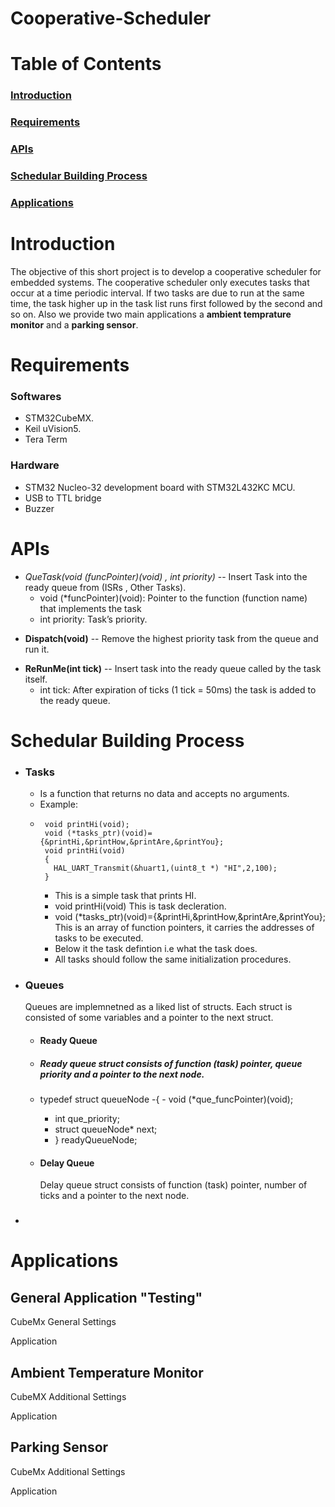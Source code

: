 # Cooperative-Scheduler
# Table of Contents 
### [Introduction](#introduction)
### [Requirements](#requirements)
### [APIs](#apis)
### [Schedular Building Process](#schedular-building-process) 
### [Applications](#applications)

# Introduction 
The objective of this short project is to develop a cooperative scheduler for embedded systems. The cooperative scheduler only executes tasks that occur at a time periodic interval. If two tasks are due to run at the same time, the task higher up in the task list runs first followed by the second and so on. Also we provide two main applications a **ambient temprature monitor** and a **parking sensor**.

# Requirements
  ### Softwares
  * STM32CubeMX.
  * Keil uVision5.
  * Tera Term
  ### Hardware
  * STM32 Nucleo-32 development board with STM32L432KC MCU.
  * USB to TTL bridge
  * Buzzer

# APIs
+ *QueTask(void (*funcPointer)(void) , int priority)** -- Insert Task into the ready queue from (ISRs , Other Tasks). 
  * void (*funcPointer)(void): Pointer to the function (function name) that implements the task
  * int priority: Task’s priority.
- **Dispatch(void)** --  Remove the highest priority task from the queue and run it.
+ **ReRunMe(int tick)** -- Insert task into the ready queue called by the task itself.
  + int tick: After expiration of ticks (1 tick = 50ms) the task is added to the ready queue.

# Schedular Building Process
  + ### Tasks
       + Is a function that returns no data and accepts no arguments.
       - Example:
       -      void printHi(void);
              void (*tasks_ptr)(void)={&printHi,&printHow,&printAre,&printYou};
              void printHi(void)
              {
                HAL_UART_Transmit(&huart1,(uint8_t *) "HI",2,100);
              }
          + This is a simple task that prints HI. 
          + void printHi(void) This is task decleration.
          + void (*tasks_ptr)(void)={&printHi,&printHow,&printAre,&printYou}; This is an array of function pointers, it carries the addresses of tasks to be executed.
          + Below it the task defintion i.e what the task does.
          + All tasks should follow the same initialization procedures. 
  - ### Queues
     Queues are implemnetned as a liked list of structs. Each struct is consisted of some variables and a pointer to the next struct.
      + #### Ready Queue
      + ##### Ready queue struct consists of function (task) pointer, queue priority and a pointer to the next node.
       -  typedef struct queueNode
          -{
         -    void (*que_funcPointer)(void);
          -  int que_priority; 
          -   struct queueNode* next;
          - } readyQueueNode;





      - #### Delay Queue
        Delay queue struct consists of function (task) pointer, number of ticks and a pointer to the next node.
  + ### 
# Applications
  ## General Application "Testing"
   CubeMx General Settings
    
   Application
  ## Ambient Temperature Monitor
   CubeMX Additional Settings
    
   Application
  ## Parking Sensor
   CubeMx Additional Settings
   
   Application
